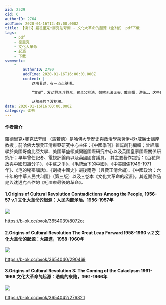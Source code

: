 ```yaml
---
aid: 2529
cid: 6
authorID: 2764
addTime: 2020-01-16T12:45:00.000Z
title: 【读书】羅德里克•麥克法夸爾 - 文化大革命的起源（全3卷） pdf下载
tags:
    - pdf
    - 德里克
    - 文化大革命
    - 起源
    - 下载
comments:
    -
        authorID: 2790
        addTime: 2020-01-16T16:00:00.000Z
        content: |-
            这书看过，有一点点肤浅。

            “文革”，发动群众斗群众，砸烂公检法，鼓吹无法无天，戴高帽，游街…，这些东西，是中华历史传统中从未有过的。

            从那来的？没挖根。
date: 2020-01-16T16:00:00.000Z
category: 读书
---
```


#### [](#%E4%BD%9C%E8%80%85%E7%AE%80%E4%BB%8B)作者简介

羅德里克•麥克法夸爾 （馬若德）是哈佛大學歷史與政治學萊勞伊•B•威廉士講座教授；前哈佛大學費正清東亞研究中心主任；《中國季刊》雜誌創刊編輯；曾經講學於美國哥倫比亞大學、美國華盛頓威爾遜國際研究中心以及英國皇家國際關係研究所；早年曾任記者、電視評論員以及英國國會議員。 其主要著作包括：《百花齊放與中國知識分子》、《中蘇之爭》、《毛統治下的中國》、《中美關係1949-1971年》、《毛的秘密講話》、《劍橋中國史》最後兩卷（與費正清合編）、《中國政治：六十年的中華人民共和國》（第三版）以及三卷本《文化大革命的起源》。其近期作品是與沈邁克合作的《毛澤東最後的革命》。

#### [](#1-origins-of-cultural-revolution-contradictions-among-the-people-1956-57-v-1-%E6%96%87%E5%8C%96%E5%A4%A7%E9%9D%A9%E5%91%BD%E7%9A%84%E8%B5%B7%E6%BA%90-%E4%BA%BA%E6%B0%91%E5%86%85%E9%83%A8%E7%9F%9B%E7%9B%BE-1956-1957%E5%B9%B4)1.Origins of Cultural Revolution Contradictions Among the People, 1956-57 v.1 文化大革命的起源：人民内部矛盾，1956-1957年

![](https://dl181.zlibcdn.com/covers/books/1c/eb/76/1ceb7656510275aee721ae443bc952d7.jpg)

https://b-ok.cc/book/3654039/8072ce

#### [](#2-origins-of-cultural-revolution-the-great-leap-forward-1958-1960-v-2-%E6%96%87%E5%8C%96%E5%A4%A7%E9%9D%A9%E5%91%BD%E7%9A%84%E8%B5%B7%E6%BA%90-%E5%A4%A7%E8%BA%8D%E9%80%B2-1958-1960%E5%B9%B4)2.Origins of Cultural Revolution The Great Leap Forward 1958-1960 v.2 文化大革命的起源：大躍進，1958-1960年

![](https://dl181.zlibcdn.com/covers/books/85/22/8a/85228a911ec1ee0730ed7b2c78b92c90.jpg)

https://b-ok.cc/book/3654040/290469

#### [](#3-origins-of-cultural-revolution-3-the-coming-of-the-cataclysm-1961-1966-%E6%96%87%E5%8C%96%E5%A4%A7%E9%9D%A9%E5%91%BD%E7%9A%84%E8%B5%B7%E6%BA%90-%E6%B5%A9%E5%8A%AB%E7%9A%84%E4%BE%86%E8%87%A8-1961-1966%E5%B9%B4)3.Origins of Cultural Revolution 3: The Coming of the Cataclysm 1961-1966 文化大革命的起源：浩劫的來臨，1961-1966年

![](https://dl181.zlibcdn.com/covers/books/1e/dd/40/1edd4049c171cb06b186b7dc7f893c6b.jpg)

https://b-ok.cc/book/3654042/27632d
